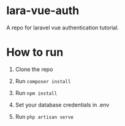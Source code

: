 # lara-vue-auth
A repo for laravel vue authentication tutorial.

# How to run 
1. Clone the repo
2. Run 
 	`composer install`
3. Run 
	`npm install`

4. Set your database credentials in .env
5. Run 
	`php artisan serve`
